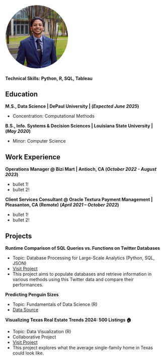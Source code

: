 <img src="assets/img/headshot_circle_cropped.png" alt="Data Science Portfolio - Ken Vellian" width="200" height="200">

#### Technical Skills: Python, R, SQL, Tableau

## Education

**M.S., Data Science | DePaul University | (_Expected June 2025_)**
- Concentration: Computational Methods

**B.S., Info. Systems & Decision Sciences | Louisiana State University | (_May 2020_)**
- Minor: Computer Science


## Work Experience
**Operations Manager @ Bizi Mart | Antioch, CA (_October 2022 - August 2023_)**
- bullet 1!
- bullet 2!


**Client Services Consultant @ Oracle Textura Payment Management | Pleasanton, CA (Remote) (_April 2021 – October 2022_)**
- bullet 1!
- bullet 2!

## Projects
**Runtime Comparison of SQL Queries vs. Functions on Twitter Databases**
- Topic: Database Processing for Large-Scale Analytics (Python, SQL, JSON)
- [Visit Project](https://kvellian.github.io/sql_vs_functions/)
- This project aims to populate databases and retrieve information in various methods using this Twitter data and compare their performances.

**Predicting Penguin Sizes**
- Topic: Fundamentals of Data Science (R)
- [Data Source](https://www.kaggle.com/datasets/parulpandey/palmer-archipelago-antarctica-penguin-data)

**Visualizing Texas Real Estate Trends 2024: 500 Listings 🏠**
- Topic: Data Visualization (R)
- Collaborative Project
- [Visit Project](https://kvellian.github.io/data_viz/)
- This project explores what the average single-family home in Texas could look like.

